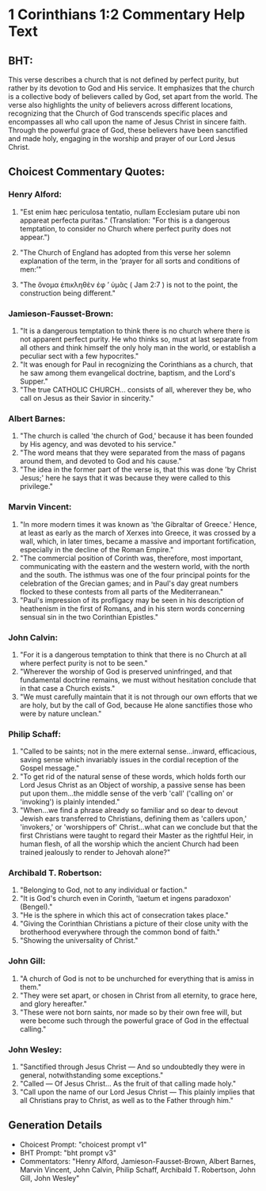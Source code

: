# 1 Corinthians 1:2 Commentary Help Text

## BHT:
This verse describes a church that is not defined by perfect purity, but rather by its devotion to God and His service. It emphasizes that the church is a collective body of believers called by God, set apart from the world. The verse also highlights the unity of believers across different locations, recognizing that the Church of God transcends specific places and encompasses all who call upon the name of Jesus Christ in sincere faith. Through the powerful grace of God, these believers have been sanctified and made holy, engaging in the worship and prayer of our Lord Jesus Christ.

## Choicest Commentary Quotes:
### Henry Alford:
1. "Est enim hæc periculosa tentatio, nullam Ecclesiam putare ubi non appareat perfecta puritas." (Translation: "For this is a dangerous temptation, to consider no Church where perfect purity does not appear.")

2. "The Church of England has adopted from this verse her solemn explanation of the term, in the ‘prayer for all sorts and conditions of men:’" 

3. "The ὄνομα ἐπικληθὲν ἐφ ʼ ὑμᾶς ( Jam 2:7 ) is not to the point, the construction being different."

### Jamieson-Fausset-Brown:
1. "It is a dangerous temptation to think there is no church where there is not apparent perfect purity. He who thinks so, must at last separate from all others and think himself the only holy man in the world, or establish a peculiar sect with a few hypocrites." 
2. "It was enough for Paul in recognizing the Corinthians as a church, that he saw among them evangelical doctrine, baptism, and the Lord's Supper." 
3. "The true CATHOLIC CHURCH... consists of all, wherever they be, who call on Jesus as their Savior in sincerity."

### Albert Barnes:
1. "The church is called 'the church of God,' because it has been founded by His agency, and was devoted to his service."
2. "The word means that they were separated from the mass of pagans around them, and devoted to God and his cause."
3. "The idea in the former part of the verse is, that this was done 'by Christ Jesus;' here he says that it was because they were called to this privilege."

### Marvin Vincent:
1. "In more modern times it was known as 'the Gibraltar of Greece.' Hence, at least as early as the march of Xerxes into Greece, it was crossed by a wall, which, in later times, became a massive and important fortification, especially in the decline of the Roman Empire."
2. "The commercial position of Corinth was, therefore, most important, communicating with the eastern and the western world, with the north and the south. The isthmus was one of the four principal points for the celebration of the Grecian games; and in Paul's day great numbers flocked to these contests from all parts of the Mediterranean."
3. "Paul's impression of its profligacy may be seen in his description of heathenism in the first of Romans, and in his stern words concerning sensual sin in the two Corinthian Epistles."

### John Calvin:
1. "For it is a dangerous temptation to think that there is no Church at all where perfect purity is not to be seen."
2. "Wherever the worship of God is preserved uninfringed, and that fundamental doctrine remains, we must without hesitation conclude that in that case a Church exists."
3. "We must carefully maintain that it is not through our own efforts that we are holy, but by the call of God, because He alone sanctifies those who were by nature unclean."

### Philip Schaff:
1. "Called to be saints; not in the mere external sense...inward, efficacious, saving sense which invariably issues in the cordial reception of the Gospel message." 
2. "To get rid of the natural sense of these words, which holds forth our Lord Jesus Christ as an Object of worship, a passive sense has been put upon them...the middle sense of the verb 'call' ('calling on' or 'invoking') is plainly intended."
3. "When...we find a phrase already so familiar and so dear to devout Jewish ears transferred to Christians, defining them as 'callers upon,' 'invokers,' or 'worshippers of' Christ...what can we conclude but that the first Christians were taught to regard their Master as the rightful Heir, in human flesh, of all the worship which the ancient Church had been trained jealously to render to Jehovah alone?"

### Archibald T. Robertson:
1. "Belonging to God, not to any individual or faction."
2. "It is God's church even in Corinth, 'laetum et ingens paradoxon' (Bengel)."
3. "He is the sphere in which this act of consecration takes place."
4. "Giving the Corinthian Christians a picture of their close unity with the brotherhood everywhere through the common bond of faith."
5. "Showing the universality of Christ."

### John Gill:
1. "A church of God is not to be unchurched for everything that is amiss in them."
2. "They were set apart, or chosen in Christ from all eternity, to grace here, and glory hereafter."
3. "These were not born saints, nor made so by their own free will, but were become such through the powerful grace of God in the effectual calling."

### John Wesley:
1. "Sanctified through Jesus Christ — And so undoubtedly they were in general, notwithstanding some exceptions."
2. "Called — Of Jesus Christ... As the fruit of that calling made holy."
3. "Call upon the name of our Lord Jesus Christ — This plainly implies that all Christians pray to Christ, as well as to the Father through him."


## Generation Details
- Choicest Prompt: "choicest prompt v1"
- BHT Prompt: "bht prompt v3"
- Commentators: "Henry Alford, Jamieson-Fausset-Brown, Albert Barnes, Marvin Vincent, John Calvin, Philip Schaff, Archibald T. Robertson, John Gill, John Wesley"
